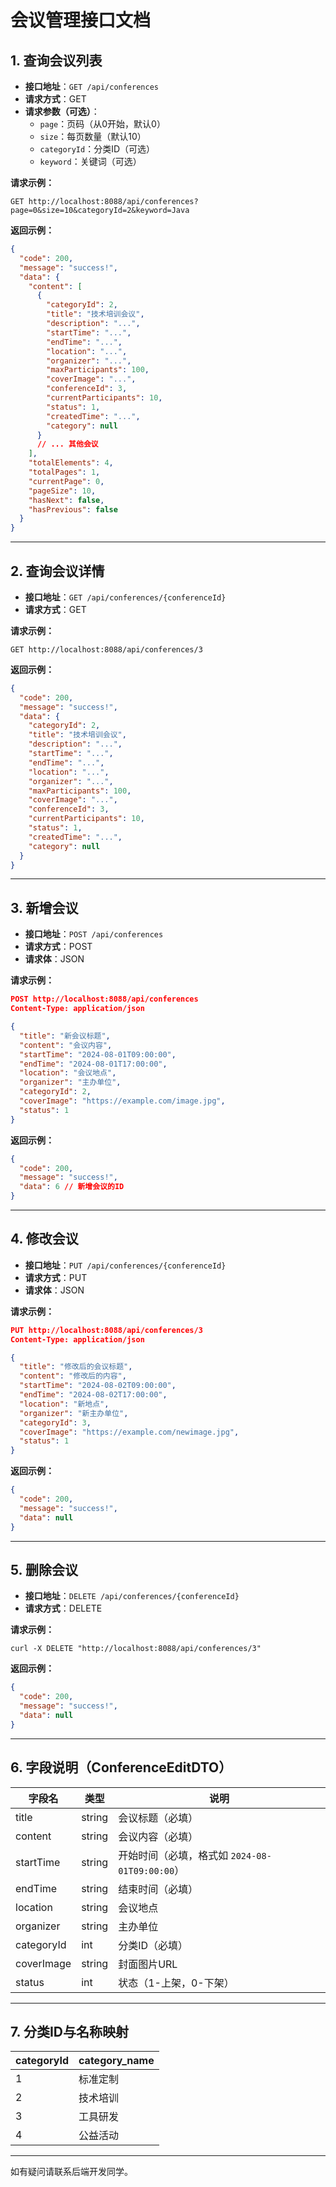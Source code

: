 # 会议管理接口文档

## 1. 查询会议列表

- **接口地址**：`GET /api/conferences`
- **请求方式**：GET
- **请求参数（可选）**：
  - `page`：页码（从0开始，默认0）
  - `size`：每页数量（默认10）
  - `categoryId`：分类ID（可选）
  - `keyword`：关键词（可选）

**请求示例：**
```
GET http://localhost:8088/api/conferences?page=0&size=10&categoryId=2&keyword=Java
```

**返回示例：**
```json
{
  "code": 200,
  "message": "success!",
  "data": {
    "content": [
      {
        "categoryId": 2,
        "title": "技术培训会议",
        "description": "...",
        "startTime": "...",
        "endTime": "...",
        "location": "...",
        "organizer": "...",
        "maxParticipants": 100,
        "coverImage": "...",
        "conferenceId": 3,
        "currentParticipants": 10,
        "status": 1,
        "createdTime": "...",
        "category": null
      }
      // ... 其他会议
    ],
    "totalElements": 4,
    "totalPages": 1,
    "currentPage": 0,
    "pageSize": 10,
    "hasNext": false,
    "hasPrevious": false
  }
}
```

---

## 2. 查询会议详情

- **接口地址**：`GET /api/conferences/{conferenceId}`
- **请求方式**：GET

**请求示例：**
```
GET http://localhost:8088/api/conferences/3
```

**返回示例：**
```json
{
  "code": 200,
  "message": "success!",
  "data": {
    "categoryId": 2,
    "title": "技术培训会议",
    "description": "...",
    "startTime": "...",
    "endTime": "...",
    "location": "...",
    "organizer": "...",
    "maxParticipants": 100,
    "coverImage": "...",
    "conferenceId": 3,
    "currentParticipants": 10,
    "status": 1,
    "createdTime": "...",
    "category": null
  }
}
```

---

## 3. 新增会议

- **接口地址**：`POST /api/conferences`
- **请求方式**：POST
- **请求体**：JSON

**请求示例：**
```json
POST http://localhost:8088/api/conferences
Content-Type: application/json

{
  "title": "新会议标题",
  "content": "会议内容",
  "startTime": "2024-08-01T09:00:00",
  "endTime": "2024-08-01T17:00:00",
  "location": "会议地点",
  "organizer": "主办单位",
  "categoryId": 2,
  "coverImage": "https://example.com/image.jpg",
  "status": 1
}
```

**返回示例：**
```json
{
  "code": 200,
  "message": "success!",
  "data": 6 // 新增会议的ID
}
```

---

## 4. 修改会议

- **接口地址**：`PUT /api/conferences/{conferenceId}`
- **请求方式**：PUT
- **请求体**：JSON

**请求示例：**
```json
PUT http://localhost:8088/api/conferences/3
Content-Type: application/json

{
  "title": "修改后的会议标题",
  "content": "修改后的内容",
  "startTime": "2024-08-02T09:00:00",
  "endTime": "2024-08-02T17:00:00",
  "location": "新地点",
  "organizer": "新主办单位",
  "categoryId": 3,
  "coverImage": "https://example.com/newimage.jpg",
  "status": 1
}
```

**返回示例：**
```json
{
  "code": 200,
  "message": "success!",
  "data": null
}
```

---

## 5. 删除会议

- **接口地址**：`DELETE /api/conferences/{conferenceId}`
- **请求方式**：DELETE

**请求示例：**
```
curl -X DELETE "http://localhost:8088/api/conferences/3"
```

**返回示例：**
```json
{
  "code": 200,
  "message": "success!",
  "data": null
}
```

---

## 6. 字段说明（ConferenceEditDTO）

| 字段名           | 类型     | 说明           |
|------------------|----------|----------------|
| title            | string   | 会议标题（必填）|
| content          | string   | 会议内容（必填）|
| startTime        | string   | 开始时间（必填，格式如 `2024-08-01T09:00:00`）|
| endTime          | string   | 结束时间（必填）|
| location         | string   | 会议地点        |
| organizer        | string   | 主办单位        |
| categoryId       | int      | 分类ID（必填）  |
| coverImage       | string   | 封面图片URL     |
| status           | int      | 状态（1-上架，0-下架）|

---

## 7. 分类ID与名称映射

| categoryId | category_name |
|------------|--------------|
| 1          | 标准定制     |
| 2          | 技术培训     |
| 3          | 工具研发     |
| 4          | 公益活动     |

---

如有疑问请联系后端开发同学。 